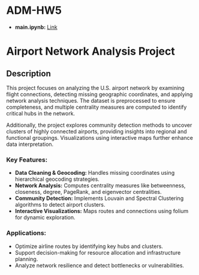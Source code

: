 # ADM-HW5

+ **main.ipynb:** [Link](https://nbviewer.org/url/raw.githubusercontent.com/michelepezza99/ADM-HW5/main/main_final.ipynb)

# Airport Network Analysis Project

## Description
This project focuses on analyzing the U.S. airport network by examining flight connections, detecting missing geographic coordinates, and applying network analysis techniques. The dataset is preprocessed to ensure completeness, and multiple centrality measures are computed to identify critical hubs in the network.

Additionally, the project explores community detection methods to uncover clusters of highly connected airports, providing insights into regional and functional groupings. Visualizations using interactive maps further enhance data interpretation.

### Key Features:
- **Data Cleaning & Geocoding:** Handles missing coordinates using hierarchical geocoding strategies.
- **Network Analysis:** Computes centrality measures like betweenness, closeness, degree, PageRank, and eigenvector centralities.
- **Community Detection:** Implements Louvain and Spectral Clustering algorithms to detect airport clusters.
- **Interactive Visualizations:** Maps routes and connections using folium for dynamic exploration.

### Applications:
- Optimize airline routes by identifying key hubs and clusters.
- Support decision-making for resource allocation and infrastructure planning.
- Analyze network resilience and detect bottlenecks or vulnerabilities.
